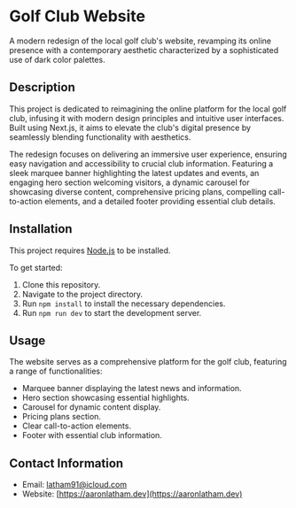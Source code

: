 # Golf Club Website

A modern redesign of the local golf club's website, revamping its online presence with a contemporary aesthetic characterized by a sophisticated use of dark color palettes.

## Description

This project is dedicated to reimagining the online platform for the local golf club, infusing it with modern design principles and intuitive user interfaces. Built using Next.js, it aims to elevate the club's digital presence by seamlessly blending functionality with aesthetics.

The redesign focuses on delivering an immersive user experience, ensuring easy navigation and accessibility to crucial club information. Featuring a sleek marquee banner highlighting the latest updates and events, an engaging hero section welcoming visitors, a dynamic carousel for showcasing diverse content, comprehensive pricing plans, compelling call-to-action elements, and a detailed footer providing essential club details.

## Installation

This project requires [Node.js](https://nodejs.org/) to be installed.

To get started:

1. Clone this repository.
2. Navigate to the project directory.
3. Run `npm install` to install the necessary dependencies.
4. Run `npm run dev` to start the development server.

## Usage

The website serves as a comprehensive platform for the golf club, featuring a range of functionalities:

- Marquee banner displaying the latest news and information.
- Hero section showcasing essential highlights.
- Carousel for dynamic content display.
- Pricing plans section.
- Clear call-to-action elements.
- Footer with essential club information.

## Contact Information

- Email: latham91@icloud.com
- Website: [https://aaronlatham.dev](https://aaronlatham.dev)
